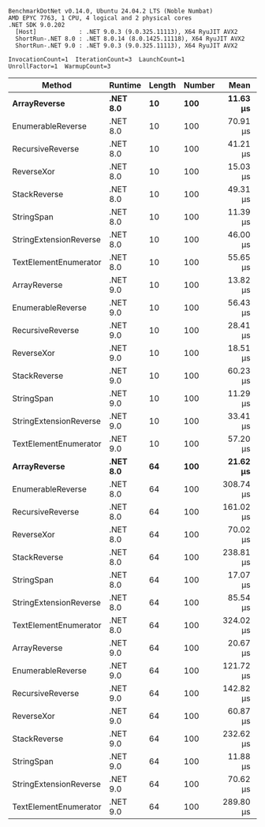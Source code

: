 ```

BenchmarkDotNet v0.14.0, Ubuntu 24.04.2 LTS (Noble Numbat)
AMD EPYC 7763, 1 CPU, 4 logical and 2 physical cores
.NET SDK 9.0.202
  [Host]            : .NET 9.0.3 (9.0.325.11113), X64 RyuJIT AVX2
  ShortRun-.NET 8.0 : .NET 8.0.14 (8.0.1425.11118), X64 RyuJIT AVX2
  ShortRun-.NET 9.0 : .NET 9.0.3 (9.0.325.11113), X64 RyuJIT AVX2

InvocationCount=1  IterationCount=3  LaunchCount=1  
UnrollFactor=1  WarmupCount=3  

```
| Method                 | Runtime  | Length | Number | Mean      | Error     | StdDev    | Median     | Min        | Max       | Allocated |
|----------------------- |--------- |------- |------- |----------:|----------:|----------:|-----------:|-----------:|----------:|----------:|
| **ArrayReverse**           | **.NET 8.0** | **10**     | **100**    |  **11.63 μs** | **167.25 μs** |  **9.168 μs** |   **6.538 μs** |   **6.147 μs** |  **22.22 μs** |  **10.09 KB** |
| EnumerableReverse      | .NET 8.0 | 10     | 100    |  70.91 μs | 279.84 μs | 15.339 μs |  67.507 μs |  57.559 μs |  87.67 μs |  25.72 KB |
| RecursiveReverse       | .NET 8.0 | 10     | 100    |  41.21 μs | 257.35 μs | 14.106 μs |  35.796 μs |  30.607 μs |  57.22 μs |  33.53 KB |
| ReverseXor             | .NET 8.0 | 10     | 100    |  15.03 μs | 102.64 μs |  5.626 μs |  14.126 μs |   9.917 μs |  21.06 μs |  10.09 KB |
| StackReverse           | .NET 8.0 | 10     | 100    |  49.31 μs | 222.77 μs | 12.211 μs |  42.850 μs |  41.677 μs |  63.39 μs |  31.19 KB |
| StringSpan             | .NET 8.0 | 10     | 100    |  11.39 μs | 142.58 μs |  7.815 μs |   7.959 μs |   5.876 μs |  20.33 μs |   5.41 KB |
| StringExtensionReverse | .NET 8.0 | 10     | 100    |  46.00 μs | 297.17 μs | 16.289 μs |  52.870 μs |  27.402 μs |  57.73 μs |  28.84 KB |
| TextElementEnumerator  | .NET 8.0 | 10     | 100    |  55.65 μs |  79.69 μs |  4.368 μs |  55.590 μs |  51.312 μs |  60.05 μs |  10.09 KB |
| ArrayReverse           | .NET 9.0 | 10     | 100    |  13.82 μs | 189.25 μs | 10.373 μs |   9.086 μs |   6.662 μs |  25.72 μs |  10.09 KB |
| EnumerableReverse      | .NET 9.0 | 10     | 100    |  56.43 μs | 146.21 μs |  8.014 μs |  53.861 μs |  50.013 μs |  65.41 μs |  17.91 KB |
| RecursiveReverse       | .NET 9.0 | 10     | 100    |  28.41 μs | 211.32 μs | 11.583 μs |  25.719 μs |  18.405 μs |  41.10 μs |  33.53 KB |
| ReverseXor             | .NET 9.0 | 10     | 100    |  18.51 μs | 114.94 μs |  6.300 μs |  14.989 μs |  14.768 μs |  25.79 μs |  10.09 KB |
| StackReverse           | .NET 9.0 | 10     | 100    |  60.23 μs | 222.54 μs | 12.198 μs |  62.248 μs |  47.148 μs |  71.29 μs |  31.19 KB |
| StringSpan             | .NET 9.0 | 10     | 100    |  11.29 μs | 166.92 μs |  9.149 μs |   6.181 μs |   5.832 μs |  21.85 μs |   5.41 KB |
| StringExtensionReverse | .NET 9.0 | 10     | 100    |  33.41 μs | 100.46 μs |  5.506 μs |  30.667 μs |  29.805 μs |  39.74 μs |  17.91 KB |
| TextElementEnumerator  | .NET 9.0 | 10     | 100    |  57.20 μs | 128.73 μs |  7.056 μs |  57.577 μs |  49.963 μs |  64.06 μs |  10.09 KB |
| **ArrayReverse**           | **.NET 8.0** | **64**     | **100**    |  **21.62 μs** | **310.99 μs** | **17.046 μs** |  **11.852 μs** |  **11.713 μs** |  **41.31 μs** |  **30.41 KB** |
| EnumerableReverse      | .NET 8.0 | 64     | 100    | 308.74 μs | 342.48 μs | 18.772 μs | 301.065 μs | 295.014 μs | 330.13 μs |  59.31 KB |
| RecursiveReverse       | .NET 8.0 | 64     | 100    | 161.02 μs | 132.79 μs |  7.279 μs | 162.956 μs | 152.968 μs | 167.13 μs | 560.88 KB |
| ReverseXor             | .NET 8.0 | 64     | 100    |  70.02 μs | 252.16 μs | 13.821 μs |  67.748 μs |  57.478 μs |  84.84 μs |  30.41 KB |
| StackReverse           | .NET 8.0 | 64     | 100    | 238.81 μs | 501.13 μs | 27.469 μs | 237.377 μs | 212.079 μs | 266.96 μs |  88.22 KB |
| StringSpan             | .NET 8.0 | 64     | 100    |  17.07 μs | 265.35 μs | 14.545 μs |  10.364 μs |   7.088 μs |  33.76 μs |  15.56 KB |
| StringExtensionReverse | .NET 8.0 | 64     | 100    |  85.54 μs | 513.44 μs | 28.143 μs |  69.682 μs |  68.900 μs | 118.03 μs |  68.69 KB |
| TextElementEnumerator  | .NET 8.0 | 64     | 100    | 324.02 μs |  81.51 μs |  4.468 μs | 322.425 μs | 320.572 μs | 329.07 μs |  20.25 KB |
| ArrayReverse           | .NET 9.0 | 64     | 100    |  20.67 μs | 356.02 μs | 19.514 μs |  10.957 μs |   7.920 μs |  43.14 μs |  30.13 KB |
| EnumerableReverse      | .NET 9.0 | 64     | 100    | 121.72 μs | 260.09 μs | 14.256 μs | 115.932 μs | 111.274 μs | 137.96 μs |  38.22 KB |
| RecursiveReverse       | .NET 9.0 | 64     | 100    | 142.82 μs | 179.96 μs |  9.864 μs | 138.749 μs | 135.644 μs | 154.07 μs | 560.88 KB |
| ReverseXor             | .NET 9.0 | 64     | 100    |  60.87 μs | 211.66 μs | 11.602 μs |  59.631 μs |  49.944 μs |  73.05 μs |  30.41 KB |
| StackReverse           | .NET 9.0 | 64     | 100    | 232.62 μs | 448.74 μs | 24.597 μs | 228.489 μs | 210.345 μs | 259.02 μs |  88.22 KB |
| StringSpan             | .NET 9.0 | 64     | 100    |  11.88 μs | 178.40 μs |  9.779 μs |   6.322 μs |   6.153 μs |  23.17 μs |  15.56 KB |
| StringExtensionReverse | .NET 9.0 | 64     | 100    |  70.62 μs | 240.98 μs | 13.209 μs |  63.078 μs |  62.908 μs |  85.87 μs |  37.94 KB |
| TextElementEnumerator  | .NET 9.0 | 64     | 100    | 289.80 μs | 218.51 μs | 11.977 μs | 296.327 μs | 275.978 μs | 297.10 μs |  20.25 KB |
